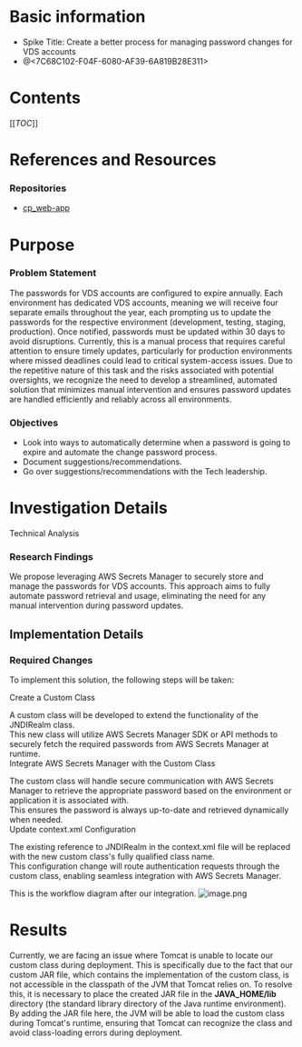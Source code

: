 # Basic information

*   Spike Title: Create a better process for managing password changes for VDS accounts
*   @<7C68C102-F04F-6080-AF39-6A819B28E311> 

# Contents

[[_TOC_]]

# References and Resources 


### Repositories

*   [cp_web-app](https://github.com/tr/cp_web-app) 


# Purpose

### Problem Statement
The passwords for VDS accounts are configured to expire annually. Each environment has dedicated VDS accounts, meaning we will receive four separate emails throughout the year, each prompting us to update the passwords for the respective environment (development, testing, staging, production). Once notified, passwords must be updated within 30 days to avoid disruptions.
Currently, this is a manual process that requires careful attention to ensure timely updates, particularly for production environments where missed deadlines could lead to critical system-access issues. Due to the repetitive nature of this task and the risks associated with potential oversights, we recognize the need to develop a streamlined, automated solution that minimizes manual intervention and ensures password updates are handled efficiently and reliably across all environments.

### Objectives
*  Look into ways to automatically determine when a password is going to expire and automate the change password process.
*  Document suggestions/recommendations.
*  Go over suggestions/recommendations with the Tech leadership.

# Investigation Details

Technical Analysis

### Research Findings

We propose leveraging AWS Secrets Manager to securely store and manage the passwords for VDS accounts. This approach aims to fully automate password retrieval and usage, eliminating the need for any manual intervention during password updates.

## Implementation Details


### Required Changes
To implement this solution, the following steps will be taken:

Create a Custom Class

A custom class will be developed to extend the functionality of the JNDIRealm class.  
This new class will utilize AWS Secrets Manager SDK or API methods to securely fetch the required passwords from AWS Secrets Manager at runtime.  
Integrate AWS Secrets Manager with the Custom Class

The custom class will handle secure communication with AWS Secrets Manager to retrieve the appropriate password based on the environment or application it is associated with.  
This ensures the password is always up-to-date and retrieved dynamically when needed.  
Update context.xml Configuration

The existing reference to JNDIRealm in the context.xml file will be replaced with the new custom class's fully qualified class name.  
This configuration change will route authentication requests through the custom class, enabling seamless integration with AWS Secrets Manager.

This is the workflow diagram after our integration. 
![image.png](/.attachments/image-93fc2bb5-5416-4bf1-a925-d7e9569b2e06.png)

# Results
Currently, we are facing an issue where Tomcat is unable to locate our custom class during deployment. This is specifically due to the fact that our custom JAR file, which contains the implementation of the custom class, is not accessible in the classpath of the JVM that Tomcat relies on.
To resolve this, it is necessary to place the created JAR file in the **JAVA_HOME/lib** directory (the standard library directory of the Java runtime environment). By adding the JAR file here, the JVM will be able to load the custom class during Tomcat's runtime, ensuring that Tomcat can recognize the class and avoid class-loading errors during deployment.

